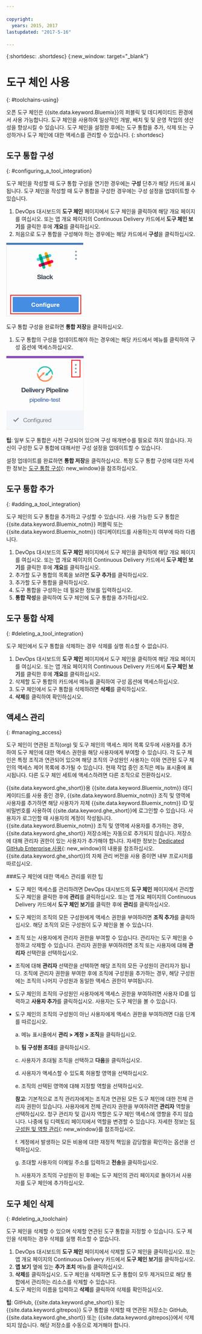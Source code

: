 ```yaml
---

copyright:
  years: 2015, 2017
lastupdated: "2017-5-16"

---
```


{:shortdesc: .shortdesc}
{:new_window: target="_blank"}

# 도구 체인 사용
{: #toolchains-using}

오픈 도구 체인은 {{site.data.keyword.Bluemix}}의 퍼블릭 및 데디케이티드 환경에서 사용 가능합니다. 도구 체인을 사용하여 일상적인 개발, 배치 및 및 운영 작업의 생산성을 향상시킬 수 있습니다. 도구 체인을 설정한 후에는 도구 통합을 추가, 삭제 또는 구성하거나 도구 체인에 대한 액세스를 관리할 수 있습니다.
{: shortdesc}

## 도구 통합 구성
{: #configuring_a_tool_integration}

도구 체인을 작성할 때 도구 통합 구성을 연기한 경우에는 **구성** 단추가 해당 카드에 표시됩니다. 도구 체인을 작성할 때 도구 통합을 구성한 경우에는 구성 설정을 업데이트할 수 있습니다. 

1. DevOps 대시보드의 **도구 체인** 페이지에서 도구 체인을 클릭하여 해당 개요 페이지를 여십시오. 또는 앱 개요 페이지의 Continuous Delivery 카드에서 **도구 체인 보기**를 클릭한 후에 **개요**를 클릭하십시오. 
1. 처음으로 도구 통합을 구성해야 하는 경우에는 해당 카드에서 **구성**을 클릭하십시오. 

  ![구성 단추](images/toolchain_tile_configure.png)

 도구 통합 구성을 완료하면 **통합 저장**을 클릭하십시오. 

1. 도구 통합의 구성을 업데이트해야 하는 경우에는 해당 카드에서 메뉴를 클릭하여 구성 옵션에 액세스하십시오. 

  ![구성 메뉴](images/toolchain_tile_menu.png)

 **팁**: 일부 도구 통합은 사전 구성되어 있으며 구성 매개변수를 필요로 하지 않습니다. 자신이 구성한 도구 통합에 대해서만 구성 설정을 업데이트할 수 있습니다. 

 설정 업데이트를 완료하면 **통합 저장**을 클릭하십시오. 특정 도구 통합 구성에 대한 자세한 정보는 [도구 통합 구성](/docs/services/ContinuousDelivery/toolchains_integrations.html){: new_window}을 참조하십시오.

## 도구 통합 추가
{: #adding_a_tool_integration}

도구 체인의 도구 통합을 추가하고 구성할 수 있습니다. 사용 가능한 도구 통합은 {{site.data.keyword.Bluemix_notm}} 퍼블릭 또는 {{site.data.keyword.Bluemix_notm}} 데디케이티드를 사용하는지 여부에 따라 다릅니다. 

1. DevOps 대시보드의 **도구 체인** 페이지에서 도구 체인을 클릭하여 해당 개요 페이지를 여십시오. 또는 앱 개요 페이지의 Continuous Delivery 카드에서 **도구 체인 보기**를 클릭한 후에 **개요**를 클릭하십시오. 
1. 추가할 도구 통합의 목록을 보려면 **도구 추가**를 클릭하십시오. 
1. 추가할 도구 통합을 클릭하십시오. 
1. 도구 통합을 구성하는 데 필요한 정보를 입력하십시오. 
1. **통합 작성**을 클릭하여 도구 체인에 도구 통합을 추가하십시오. 

## 도구 통합 삭제
{: #deleting_a_tool_integration}

도구 체인에서 도구 통합을 삭제하는 경우 삭제를 실행 취소할 수 없습니다. 

1. DevOps 대시보드의 **도구 체인** 페이지에서 도구 체인을 클릭하여 해당 개요 페이지를 여십시오. 또는 앱 개요 페이지의 Continuous Delivery 카드에서 **도구 체인 보기**를 클릭한 후에 **개요**를 클릭하십시오. 
1. 삭제할 도구 통합의 카드에서 메뉴를 클릭하여 구성 옵션에 액세스하십시오. 
1. 도구 체인에서 도구 통합을 삭제하려면 **삭제**를 클릭하십시오. 
1. **삭제**를 클릭하여 확인하십시오.   

## 액세스 관리
{: #managing_access}

도구 체인이 연관된 조직(org) 및 도구 체인의 액세스 제어 목록 모두에 사용자를 추가하여 도구 체인에 대한 액세스 권한을 해당 사용자에게 부여할 수 있습니다. 각 도구 체인은 특정 조직과 연관되어 있으며 해당 조직의 구성원인 사용자는 이와 연관된 도구 체인의 액세스 제어 목록에 추가될 수 있습니다. 현재 작업 중인 조직은 메뉴 표시줄에 표시됩니다. 다른 도구 체인 세트에 액세스하려면 다른 조직으로 전환하십시오. 

{{site.data.keyword.ghe_short}}용 {{site.data.keyword.Bluemix_notm}} 데디케이티드를 사용 중인 경우, {{site.data.keyword.Bluemix_notm}} 조직 및 영역에 사용자를 추가하면 해당 사용자가 자체 {{site.data.keyword.Bluemix_notm}} ID 및 비밀번호를 사용하여 {{site.data.keyword.ghe_short}}에 로그인할 수 있습니다. 사용자가 로그인할 때 사용자의 계정이 작성됩니다. {{site.data.keyword.Bluemix_notm}} 조직 및 영역에 사용자를 추가하는 경우, {{site.data.keyword.ghe_short}} 저장소에는 자동으로 추가되지 않습니다. 저장소에 대해 관리자 권한이 있는 사용자가 추가해야 합니다. 자세한 정보는 [Dedicated GitHub Enterprise 사용](/docs/services/ghededicated/index.html){: new_window}의 내용을 참조하십시오. {{site.data.keyword.ghe_short}}의 자체 관리 버전을 사용 중이면 내부 프로시저를 따르십시오. 

###도구 체인에 대한 액세스 관리를 위한 팁

* 도구 체인 액세스를 관리하려면 DevOps 대시보드의 **도구 체인** 페이지에서 관리할 도구 체인을 클릭한 후에 **관리**를 클릭하십시오. 또는 앱 개요 페이지의 Continuous Delivery 카드에서 **도구 체인 보기**를 클릭한 후에 **관리**를 클릭하십시오. 

* 도구 체인의 조직의 모든 구성원에게 액세스 권한을 부여하려면 **조직 추가**를 클릭하십시오. 해당 조직의 모든 구성원이 도구 체인을 볼 수 있습니다. 

* 조직 또는 사용자에게 관리자 권한을 부여할 수 있습니다. 관리자는 도구 체인을 수정하고 삭제할 수 있습니다. 관리자 권한을 부여하려면 조직 또는 사용자에 대해 **관리자** 선택란을 선택하십시오. 

* 조직에 대해 **관리자** 선택란을 선택하면 해당 조직의 모든 구성원이 관리자가 됩니다. 조직에 관리자 권한을 부여한 후에 조직에 구성원을 추가하는 경우, 해당 구성원에는 조직의 나머지 구성원과 동일한 액세스 권한이 부여됩니다. 

* 도구 체인의 조직의 구성원인 사용자에게 액세스 권한을 부여하려면 사용자 ID를 입력하고 **사용자 추가**를 클릭하십시오. 사용자는 도구 체인을 볼 수 있습니다. 

* 도구 체인의 조직의 구성원이 아닌 사용자에게 액세스 권한을 부여하려면 다음 단계를 따르십시오. 

   a. 메뉴 표시줄에서 **관리 > 계정 > 조직**을 클릭하십시오. 

   b. **팀 구성원 초대**를 클릭하십시오. 

   c. 사용자가 초대될 조직을 선택하고 **다음**을 클릭하십시오. 

   d. 사용자가 액세스할 수 있도록 허용할 영역을 선택하십시오. 

   e. 조직의 선택된 영역에 대해 지정할 역할을 선택하십시오. 

     **참고**: 기본적으로 조직 관리자에게는 조직과 연관된 모든 도구 체인에 대한 전체 관리자 권한이 있습니다. 사용자에게 전체 관리자 권한을 부여하려면 **관리자** 역할을 선택하십시오. 청구 관리자 및 감사자 역할은 도구 체인 액세스에 영향을 주지 않습니다. 나중에 팀 디렉토리 페이지에서 역할을 변경할 수 있습니다. 자세한 정보는 [팀 구성원 및 역할 관리](/docs/admin/users_roles.html){: new_window}를 참조하십시오. 

   f. 계정에서 발생하는 모든 비용에 대한 재정적 책임을 감당함을 확인하는 옵션을 선택하십시오. 

   g. 초대할 사용자의 이메일 주소를 입력하고 **전송**을 클릭하십시오. 

   h. 사용자가 조직의 구성원이 된 후에는 도구 체인의 관리 페이지로 돌아가서 사용자를 도구 체인에 추가하십시오.   


## 도구 체인 삭제
{: #deleting_a_toolchain}

도구 체인을 삭제할 수 있으며 삭제할 연관된 도구 통합을 지정할 수 있습니다. 도구 체인을 삭제하는 경우 삭제를 실행 취소할 수 없습니다. 

1. DevOps 대시보드의 **도구 체인** 페이지에서 삭제할 도구 체인을 클릭하십시오. 또는 앱 개요 페이지의 Continuous Delivery 카드에서 **도구 체인 보기**를 클릭하십시오. 
1. **앱 보기** 옆에 있는 **추가 조치** 메뉴를 클릭하십시오. 
1. **삭제**를 클릭하십시오. 도구 체인을 삭제하면 도구 통합이 모두 제거되므로 해당 통합에서 관리하는 리소스를 삭제할 수 있습니다.
1. 도구 체인의 이름을 입력하고 **삭제**를 클릭하여 삭제를 확인하십시오.   

 **팁**: GitHub, {{site.data.keyword.ghe_short}} 또는 {{site.data.keyword.gitrepos}} 도구 통합을 삭제할 때 연관된 저장소는 GitHub, {{site.data.keyword.ghe_short}} 또는 {{site.data.keyword.gitrepos}}에서 삭제되지 않습니다. 해당 저장소를 수동으로 제거해야 합니다. 
